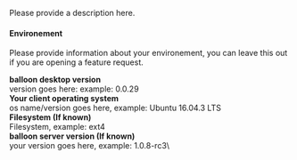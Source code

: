 Please provide a description here.

#### Environement
Please provide information about your environement, you can leave this out if you are opening a feature request.

**balloon desktop version**\
version goes here: example: 0.0.29\
**Your client operating system**\
os name/version goes here, example: Ubuntu 16.04.3 LTS\
**Filesystem (If known)**\
Filesystem, example: ext4\
**balloon server version (If known)**\
your version goes here, example: 1.0.8-rc3\
